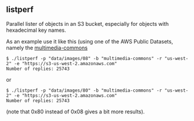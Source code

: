 ## listperf

Parallel lister of objects in an S3 bucket, especially for objects with hexadecimal key names.

As an example use it like this (using one of the AWS Public Datasets, namely the [multimedia-commons](http://aws.amazon.com/public-data-sets/multimedia-commons/)

```
$ ./listperf -p "data/images/08" -b "multimedia-commons" -r "us-west-2" -e "https://s3-us-west-2.amazonaws.com"
Number of replies: 25743
```

or

```
$ ./listperf -p "data/images/80" -b "multimedia-commons" -r "us-west-2" -e "https://s3-us-west-2.amazonaws.com"
Number of replies: 25743
```
(note that 0x80 instead of 0x08 gives a bit more results).
